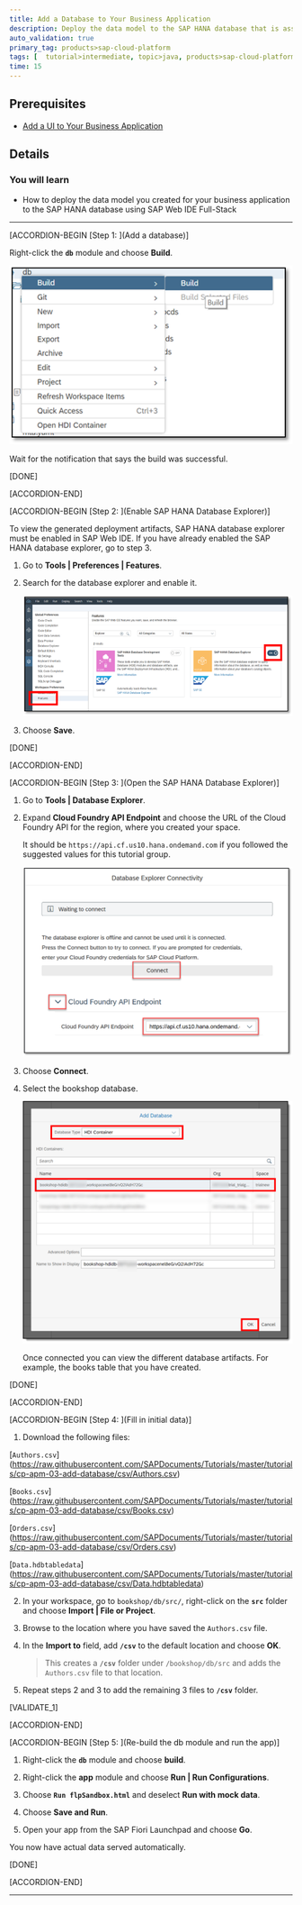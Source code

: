 ```yaml
---
title: Add a Database to Your Business Application
description: Deploy the data model to the SAP HANA database that is associated with your enterprise or trial account.
auto_validation: true
primary_tag: products>sap-cloud-platform
tags: [  tutorial>intermediate, topic>java, products>sap-cloud-platform, products>sap-web-ide ]
time: 15
---
```


## Prerequisites  
 - [Add a UI to Your Business Application](https://www.sap.com/developer/tutorials/cp-apm-02-add-ui.html)

## Details
### You will learn  
  - How to deploy the data model you created for your business application to the SAP HANA database using SAP Web IDE Full-Stack

---

[ACCORDION-BEGIN [Step 1: ](Add a database)]

Right-click the **`db`** module and choose **Build**.

![Build the db module](build-db.png)

Wait for the notification that says the build was successful.

[DONE]

[ACCORDION-END]

[ACCORDION-BEGIN [Step 2: ](Enable SAP HANA Database Explorer)]

To view the generated deployment artifacts, SAP HANA database explorer must be enabled in SAP Web IDE. If you have already enabled the SAP HANA database explorer, go to step 3.

1. Go to **Tools | Preferences | Features**.

2. Search for the database explorer and enable it.

    ![Enable the database explorer](enable-database-explorer.png)

3. Choose **Save**.

[DONE]

[ACCORDION-END]

[ACCORDION-BEGIN [Step 3: ](Open the SAP HANA Database Explorer)]

1. Go to **Tools | Database Explorer**.

2. Expand **Cloud Foundry API Endpoint** and choose the URL of the Cloud Foundry API for the region, where you created your space.

    It should be `https://api.cf.us10.hana.ondemand.com` if you followed the suggested values for this tutorial group.

    ![Connect to the database](connect-database.png)

3. Choose **Connect**.

4. Select the bookshop database.

    ![Add the database](add-database.png)

    Once connected you can view the different database artifacts. For example, the books table that you have created.

[DONE]

[ACCORDION-END]

[ACCORDION-BEGIN [Step 4: ](Fill in initial data)]

1. Download the following files:

 [`Authors.csv`] (https://raw.githubusercontent.com/SAPDocuments/Tutorials/master/tutorials/cp-apm-03-add-database/csv/Authors.csv)

 [`Books.csv`] (https://raw.githubusercontent.com/SAPDocuments/Tutorials/master/tutorials/cp-apm-03-add-database/csv/Books.csv)

 [`Orders.csv`] (https://raw.githubusercontent.com/SAPDocuments/Tutorials/master/tutorials/cp-apm-03-add-database/csv/Orders.csv)

 [`Data.hdbtabledata`] (https://raw.githubusercontent.com/SAPDocuments/Tutorials/master/tutorials/cp-apm-03-add-database/csv/Data.hdbtabledata)

2. In your workspace, go to `bookshop/db/src/`, right-click on the **`src`** folder and choose **Import | File or Project**.

3. Browse to the location where you have saved the `Authors.csv` file.

4. In the **Import to** field, add **`/csv`** to the default location and choose **OK**.

    >This creates a **`/csv`** folder under `/bookshop/db/src` and adds the `Authors.csv` file to that location.

5. Repeat steps 2 and 3 to add the remaining 3 files to **`/csv`** folder.  

[VALIDATE_1]

[ACCORDION-END]

[ACCORDION-BEGIN [Step 5: ](Re-build the db module and run the app)]

1. Right-click the **`db`** module and choose **build**.

2. Right-click the **app** module and choose **Run | Run Configurations**.

3. Choose **`Run flpSandbox.html`** and deselect **Run with mock data**.

4. Choose **Save and Run**.

5. Open your app from the SAP Fiori Launchpad and choose **Go**.

You now have actual data served automatically.

[DONE]

[ACCORDION-END]

---
